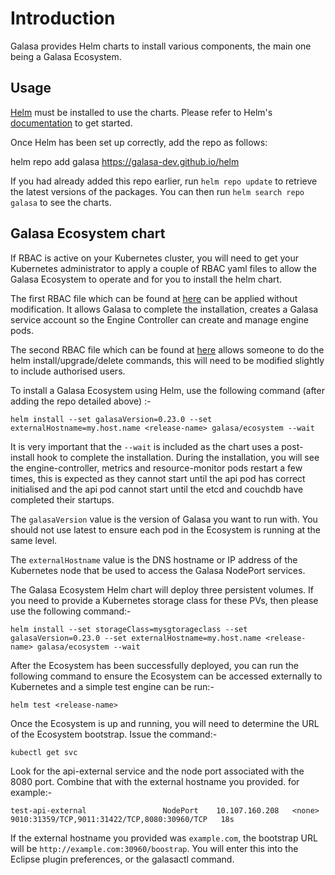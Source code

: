 # Introduction

Galasa provides Helm charts to install various components, the main one being a Galasa Ecosystem.

## Usage

[Helm](https://helm.sh) must be installed to use the charts.  Please refer to
Helm's [documentation](https://helm.sh/docs) to get started.

Once Helm has been set up correctly, add the repo as follows:

  helm repo add galasa https://galasa-dev.github.io/helm

If you had already added this repo earlier, run `helm repo update` to retrieve
the latest versions of the packages.  You can then run `helm search repo galasa` to see the charts.


## Galasa Ecosystem chart

If RBAC is active on your Kubernetes cluster, you will need to get your Kubernetes administrator to apply a couple of RBAC yaml files to allow the Galasa Ecosystem to operate and for you to install the helm chart.

The first RBAC file which can be found at [here](https://raw.githubusercontent.com/galasa-dev/helm/release/charts/ecosystem/rbac.yaml) can be applied without modification.   It allows Galasa to complete the installation, creates a Galasa service account so the Engine Controller can create and manage engine pods.

The second RBAC file which can be found at [here](https://raw.githubusercontent.com/galasa-dev/helm/release/charts/ecosystem/rbac-admin.yaml) allows someone to do the helm install/upgrade/delete commands, this will need to be modified slightly to include authorised users.

To install a Galasa Ecosystem using Helm, use the following command (after adding the repo detailed above) :-

    helm install --set galasaVersion=0.23.0 --set externalHostname=my.host.name <release-name> galasa/ecosystem --wait 

It is very important that the `--wait` is included as the chart uses a post-install hook to complete the installation.  During the installation, you will see the engine-controller, metrics and resource-monitor pods restart a few times, this is expected as they cannot start until the api pod has correct initialised and the api pod cannot start until the etcd and couchdb have completed their startups. 

The `galasaVersion` value is the version of Galasa you want to run with.  You should not use latest to ensure each pod in the Ecosystem is running at the same level.

The `externalHostname` value is the DNS hostname or IP address of the Kubernetes node that be used to access the Galasa NodePort services.

The Galasa Ecosystem Helm chart will deploy three persistent volumes.  If you need to provide a Kubernetes storage class for these PVs, then please use the following command:-

    helm install --set storageClass=mysgtorageclass --set galasaVersion=0.23.0 --set externalHostname=my.host.name <release-name> galasa/ecosystem --wait 

After the Ecosystem has been successfully deployed, you can run the following command to ensure the Ecosystem can be accessed externally to Kubernetes and a simple test engine can be run:-

    helm test <release-name>

Once the Ecosystem is up and running,  you will need to determine the URL of the Ecosystem bootstrap.  Issue the command:-

    kubectl get svc
    
Look for the api-external service and the node port associated with the 8080 port.   Combine that with the external hostname you provided.  for example:-

```
test-api-external                 NodePort    10.107.160.208   <none>        9010:31359/TCP,9011:31422/TCP,8080:30960/TCP   18s
```

If the external hostname you provided was `example.com`,  the bootstrap URL will be `http://example.com:30960/boostrap`.  You will enter this into the Eclipse plugin preferences, or the galasactl command.
